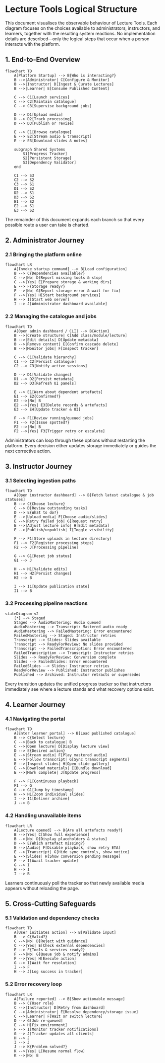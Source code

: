 # Lecture Tools Logical Structure
This document visualises the observable behaviour of Lecture Tools. Each diagram focuses on the choices available to administrators, instructors, and learners, together with the resulting system reactions. No implementation details are described—only the logical steps that occur when a person interacts with the platform.

## 1. End-to-End Overview

```mermaid
flowchart TD
    A[Platform Startup] --> B{Who is interacting?}
    B -->|Administrator| C[Configure & Monitor]
    B -->|Instructor| D[Ingest & Curate Lectures]
    B -->|Learner| E[Consume Published Content]

    C --> C1[Launch services]
    C --> C2[Maintain catalogue]
    C --> C3[Supervise background jobs]

    D --> D1[Upload media]
    D --> D2[Track processing]
    D --> D3[Publish or revise]

    E --> E1[Browse catalogue]
    E --> E2[Stream audio & transcript]
    E --> E3[Download slides & notes]

    subgraph Shared Systems
        S1[Progress Tracker]
        S2[Persistent Storage]
        S3[Dependency Validator]
    end

    C1 --> S3
    C2 --> S2
    C3 --> S1
    D1 --> S2
    D2 --> S1
    D3 --> S2
    E1 --> S2
    E2 --> S1
    E3 --> S2
```

The remainder of this document expands each branch so that every possible route a user can take is charted.

## 2. Administrator Journey

### 2.1 Bringing the platform online

```mermaid
flowchart LR
    A[Invoke startup command] --> B[Load configuration]
    B --> C{Dependencies available?}
    C -->|No| D[Report missing tools & stop]
    C -->|Yes| E[Prepare storage & working dirs]
    E --> F{Storage ready?}
    F -->|No| G[Report storage error & wait for fix]
    F -->|Yes| H[Start background services]
    H --> I[Start web server]
    I --> J[Administrator dashboard available]
```

### 2.2 Managing the catalogue and jobs

```mermaid
flowchart TD
    A[Open admin dashboard / CLI] --> B{Action}
    B -->|Create structure| C[Add class/module/lecture]
    B -->|Edit details| D[Update metadata]
    B -->|Remove content| E[Confirm cascade delete]
    B -->|Monitor jobs| F[Inspect tracker]

    C --> C1[Validate hierarchy]
    C1 --> C2[Persist catalogue]
    C2 --> C3[Notify active sessions]

    D --> D1[Validate changes]
    D1 --> D2[Persist metadata]
    D2 --> D3[Refresh UI panels]

    E --> E1[Warn about dependent artefacts]
    E1 --> E2{Confirmed?}
    E2 -->|No| B
    E2 -->|Yes| E3[Delete records & artefacts]
    E3 --> E4[Update tracker & UI]

    F --> F1[Review running/queued jobs]
    F1 --> F2{Issue spotted?}
    F2 -->|No| B
    F2 -->|Yes| F3[Trigger retry or escalate]
```

Administrators can loop through these options without restarting the platform. Every decision either updates storage immediately or guides the next corrective action.

## 3. Instructor Journey

### 3.1 Selecting ingestion paths

```mermaid
flowchart TD
    A[Open instructor dashboard] --> B[Fetch latest catalogue & job statuses]
    B --> C{Choose lecture}
    C --> D[Review outstanding tasks]
    D --> E{What to do?}
    E -->|Upload media| F[Choose audio/slides]
    E -->|Retry failed job| G[Request retry]
    E -->|Adjust lecture info| H[Edit metadata]
    E -->|Publish/unpublish| I[Toggle visibility]

    F --> F1[Store uploads in lecture directory]
    F1 --> F2[Register processing steps]
    F2 --> J[Processing pipeline]

    G --> G1[Reset job status]
    G1 --> J

    H --> H1[Validate edits]
    H1 --> H2[Persist changes]
    H2 --> B

    I --> I1[Update publication state]
    I1 --> B
```

### 3.2 Processing pipeline reactions

```mermaid
stateDiagram-v2
    [*] --> Staged
    Staged --> AudioMastering: Audio queued
    AudioMastering --> Transcript: Mastered audio ready
    AudioMastering --> FailedMastering: Error encountered
    FailedMastering --> Staged: Instructor retries
    Transcript --> Slides: Slides available
    Transcript --> ReadyForReview: No slides provided
    Transcript --> FailedTranscription: Error encountered
    FailedTranscription --> Transcript: Instructor retries
    Slides --> ReadyForReview: Conversion complete
    Slides --> FailedSlides: Error encountered
    FailedSlides --> Slides: Instructor retries
    ReadyForReview --> Published: Instructor publishes
    Published --> Archived: Instructor retracts or supersedes
```

Every transition updates the unified progress tracker so that instructors immediately see where a lecture stands and what recovery options exist.

## 4. Learner Journey

### 4.1 Navigating the portal

```mermaid
flowchart TD
    A[Enter learner portal] --> B[Load published catalogue]
    B --> C{Select lecture}
    C -->|Back to catalogue| B
    C -->|Open lecture| D[Display lecture view]
    D --> E{Desired action}
    E -->|Stream audio| F[Play mastered audio]
    E -->|Follow transcript| G[Sync transcript segments]
    E -->|Inspect slides| H[Open slide gallery]
    E -->|Download materials| I[Bundle download]
    E -->|Mark complete| J[Update progress]

    F --> F1[Continuous playback]
    F1 --> G
    G --> G1[Jump by timestamp]
    H --> H1[Zoom individual slides]
    I --> I1[Deliver archive]
    J --> B
```

### 4.2 Handling unavailable items

```mermaid
flowchart LR
    A[Lecture opened] --> B{Are all artefacts ready?}
    B -->|Yes| C[Show full experience]
    B -->|No| D[Display placeholders & status]
    D --> E{Which artefact missing?}
    E -->|Audio| F[Disable playback, show retry ETA]
    E -->|Transcript| G[Hide sync controls, show notice]
    E -->|Slides| H[Show conversion pending message]
    F --> I[Await tracker update]
    G --> I
    H --> I
    I --> B
```

Learners continuously poll the tracker so that newly available media appears without reloading the page.

## 5. Cross-Cutting Safeguards

### 5.1 Validation and dependency checks

```mermaid
flowchart TD
    A[User initiates action] --> B[Validate input]
    B --> C{Valid?}
    C -->|No| D[Reject with guidance]
    C -->|Yes| E[Check external dependencies]
    E --> F{Tools & services ready?}
    F -->|No| G[Queue job & notify admins]
    F -->|Yes| H[Execute action]
    G --> I[Wait for resolution]
    I --> F
    H --> J[Log success in tracker]
```

### 5.2 Error recovery loop

```mermaid
flowchart LR
    A[Failure reported] --> B[Show actionable message]
    B --> C{User role}
    C -->|Instructor| D[Retry from dashboard]
    C -->|Administrator| E[Resolve dependency/storage issue]
    C -->|Learner| F[Wait or switch lecture]
    D --> G[Job re-queued]
    E --> H[Fix environment]
    F --> I[Monitor tracker notifications]
    G --> J[Tracker updates all clients]
    H --> J
    I --> J
    J --> K{Problem solved?}
    K -->|Yes| L[Resume normal flow]
    K -->|No| B

